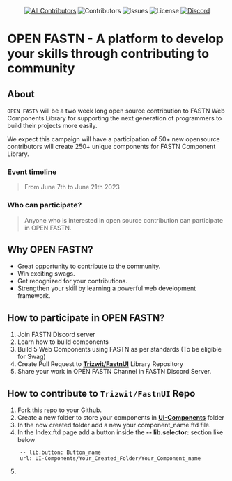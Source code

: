 <div align="center">

[![All Contributors](https://img.shields.io/badge/all_contributors-1-orange.svg?style=flat-square)](#contributors-) ![Contributors](https://img.shields.io/github/contributors/Trizwit/FastnUI?color=dark-green) ![Issues](https://img.shields.io/github/issues/Trizwit/FastnUI) ![License](https://img.shields.io/github/license/Trizwit/FastnUI) [![Discord](https://img.shields.io/discord/793929082483769345)](https://discord.com/channels/793929082483769345/)

</div>

# OPEN FASTN - A platform to develop your skills through contributing to community

## About

`OPEN FASTN` will be a two week long open source contribution to FASTN Web Components Library for supporting the next generation of programmers to build their projects more easily. 

We expect this campaign will have a participation of 50+ new opensource contributors will create 250+ unique components for FASTN Component Library.

### Event timeline 
> From June 7th to June 21th 2023    

### Who can participate?
> Anyone who is interested in open source contribution can participate in OPEN FASTN.   


## Why OPEN FASTN?
- Great opportunity to contribute to the community.
- Win exciting swags.
- Get recognized for your contributions.
- Strengthen your skill by learning a powerful web development framework.

## How to participate in OPEN FASTN?
1. Join FASTN Discord server
2. Learn how to build components
3. Build 5 Web Components using FASTN as per standards (To be eligible for Swag)
4. Create Pull Request to **[Trizwit/FastnUI](https://github.com/Trizwit/FastnUI)** Library Repository
5. Share your work in OPEN FASTN Channel in FASTN Discord Server.


## How to contribute to `Trizwit/FastnUI` Repo
1. Fork this repo to your Github.
2. Create a new folder to store your components in [**UI-Components**](https://github.com/Trizwit/FastnUI/tree/main/UI-Components) folder
3. In the now created folder add a new your component_name.ftd file.
4. In the Index.ftd page add a button inside the **-- lib.selector:** section like below
```
    -- lib.button: Button_name
    url: UI-Components/Your_Created_Folder/Your_Component_name
```
5.     



